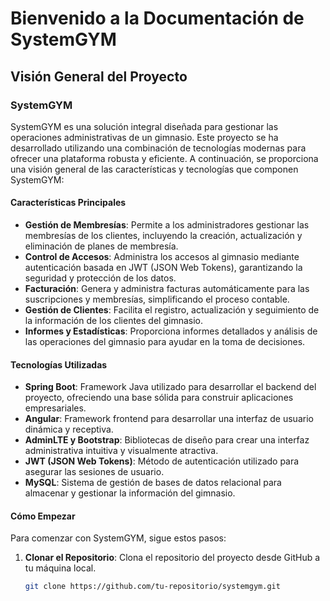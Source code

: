 # Bienvenido a la Documentación de SystemGYM

## Visión General del Proyecto

### SystemGYM

SystemGYM es una solución integral diseñada para gestionar las operaciones administrativas de un gimnasio. Este proyecto se ha desarrollado utilizando una combinación de tecnologías modernas para ofrecer una plataforma robusta y eficiente. A continuación, se proporciona una visión general de las características y tecnologías que componen SystemGYM:

#### **Características Principales**

- **Gestión de Membresías**: Permite a los administradores gestionar las membresías de los clientes, incluyendo la creación, actualización y eliminación de planes de membresía.
- **Control de Accesos**: Administra los accesos al gimnasio mediante autenticación basada en JWT (JSON Web Tokens), garantizando la seguridad y protección de los datos.
- **Facturación**: Genera y administra facturas automáticamente para las suscripciones y membresías, simplificando el proceso contable.
- **Gestión de Clientes**: Facilita el registro, actualización y seguimiento de la información de los clientes del gimnasio.
- **Informes y Estadísticas**: Proporciona informes detallados y análisis de las operaciones del gimnasio para ayudar en la toma de decisiones.

#### **Tecnologías Utilizadas**

- **Spring Boot**: Framework Java utilizado para desarrollar el backend del proyecto, ofreciendo una base sólida para construir aplicaciones empresariales.
- **Angular**: Framework frontend para desarrollar una interfaz de usuario dinámica y receptiva.
- **AdminLTE y Bootstrap**: Bibliotecas de diseño para crear una interfaz administrativa intuitiva y visualmente atractiva.
- **JWT (JSON Web Tokens)**: Método de autenticación utilizado para asegurar las sesiones de usuario.
- **MySQL**: Sistema de gestión de bases de datos relacional para almacenar y gestionar la información del gimnasio.

#### **Cómo Empezar**

Para comenzar con SystemGYM, sigue estos pasos:

1. **Clonar el Repositorio**: Clona el repositorio del proyecto desde GitHub a tu máquina local.
   
   ```bash
   git clone https://github.com/tu-repositorio/systemgym.git
